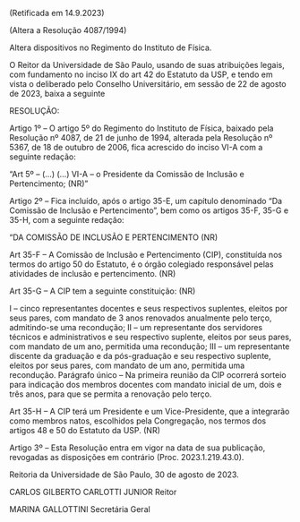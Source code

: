 (Retificada em 14.9.2023)

(Altera a Resolução 4087/1994)

Altera dispositivos no Regimento do Instituto de Física.

O Reitor da Universidade de São Paulo, usando de suas atribuições legais, com fundamento no inciso IX do art 42 do Estatuto da USP, e tendo em vista o deliberado pelo Conselho Universitário, em sessão de 22 de agosto de 2023, baixa a seguinte

RESOLUÇÃO:

Artigo 1º – O artigo 5º do Regimento do Instituto de Física, baixado pela Resolução nº 4087, de 21 de junho de 1994, alterada pela Resolução nº 5367, de 18 de outubro de 2006, fica acrescido do inciso VI-A com a seguinte redação:

“Art 5º – (…)
(…)
VI-A – o Presidente da Comissão de Inclusão e Pertencimento; (NR)”

Artigo 2º – Fica incluído, após o artigo 35-E, um capítulo denominado “Da Comissão de Inclusão e Pertencimento”, bem como os artigos 35-F, 35-G e 35-H, com a seguinte redação:

“DA COMISSÃO DE INCLUSÃO E PERTENCIMENTO (NR)

Art 35-F – A Comissão de Inclusão e Pertencimento (CIP), constituída nos termos do artigo 50 do Estatuto, é o órgão colegiado responsável pelas atividades de inclusão e pertencimento. (NR)

Art 35-G – A CIP tem a seguinte constituição: (NR)

I – cinco representantes docentes e seus respectivos suplentes, eleitos por seus pares, com mandato de 3 anos renovados anualmente pelo terço, admitindo-se uma recondução;
II – um representante dos servidores técnicos e administrativos e seu respectivo suplente, eleitos por seus pares, com mandato de um ano, permitida uma recondução;
III – um representante discente da graduação e da pós-graduação e seu respectivo suplente, eleitos por seus pares, com mandato de um ano, permitida uma recondução.
Parágrafo único – Na primeira reunião da CIP ocorrerá sorteio para indicação dos membros docentes com mandato inicial de um, dois e três anos, para que se permita a renovação pelo terço.

Art 35-H – A CIP terá um Presidente e um Vice-Presidente, que a integrarão como membros natos, escolhidos pela Congregação, nos termos dos artigos 48 e 50 do Estatuto da USP. (NR)

Artigo 3º – Esta Resolução entra em vigor na data de sua publicação, revogadas as disposições em contrário (Proc. 2023.1.219.43.0).

Reitoria da Universidade de São Paulo, 30 de agosto de 2023.

CARLOS GILBERTO CARLOTTI JUNIOR
Reitor

MARINA GALLOTTINI
Secretária Geral